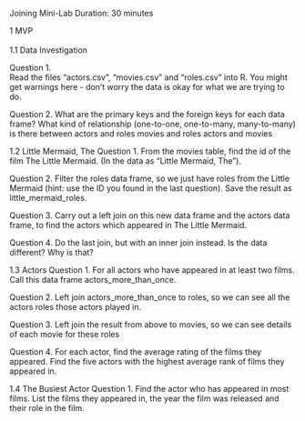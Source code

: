 Joining Mini-Lab
Duration: 30 minutes

1 MVP <br>
<br>
1.1 Data Investigation

Question 1.<br>
Read the files “actors.csv”, “movies.csv” and “roles.csv” into R. You might get warnings here - don’t worry the data is okay for what we are trying to do.



Question 2.
What are the primary keys and the foreign keys for each data frame?
What kind of relationship (one-to-one, one-to-many, many-to-many) is there between
actors and roles
movies and roles
actors and movies


1.2 Little Mermaid, The
Question 1.
From the movies table, find the id of the film The Little Mermaid. (In the data as “Little Mermaid, The”).



Question 2.
Filter the roles data frame, so we just have roles from the Little Mermaid (hint: use the ID you found in the last question). Save the result as little_mermaid_roles.



Question 3.
Carry out a left join on this new data frame and the actors data frame, to find the actors which appeared in The Little Mermaid.



Question 4.
Do the last join, but with an inner join instead. Is the data different? Why is that?



1.3 Actors
Question 1.
For all actors who have appeared in at least two films. Call this data frame actors_more_than_once.



Question 2.
Left join actors_more_than_once to roles, so we can see all the actors roles those actors played in.



Question 3.
Left join the result from above to movies, so we can see details of each movie for these roles

Question 4.
For each actor, find the average rating of the films they appeared. Find the five actors with the highest average rank of films they appeared in.

1.4 The Busiest Actor
Question 1.
Find the actor who has appeared in most films. List the films they appeared in, the year the film was released and their role in the film.